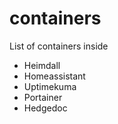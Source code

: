 # containers

List of containers inside

- Heimdall
- Homeassistant
- Uptimekuma
- Portainer
- Hedgedoc
